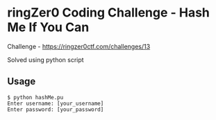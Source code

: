 # ringZer0 Coding Challenge - Hash Me If You Can

Challenge - https://ringzer0ctf.com/challenges/13

Solved using python script

## Usage
```
$ python hashMe.pu
Enter username: [your_username]
Enter password: [your_password]

```
